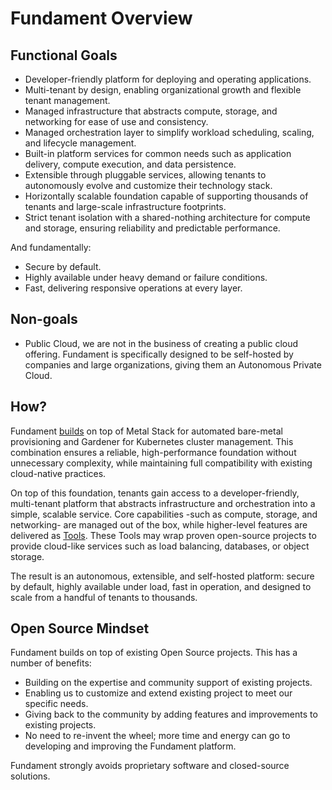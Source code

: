 # Fundament Overview

## Functional Goals

- Developer-friendly platform for deploying and operating applications.
- Multi-tenant by design, enabling organizational growth and flexible tenant management.
- Managed infrastructure that abstracts compute, storage, and networking for ease of use and consistency.
- Managed orchestration layer to simplify workload scheduling, scaling, and lifecycle management.
- Built-in platform services for common needs such as application delivery, compute execution, and data persistence.
- Extensible through pluggable services, allowing tenants to autonomously evolve and customize their technology stack.
- Horizontally scalable foundation capable of supporting thousands of tenants and large-scale infrastructure footprints.
- Strict tenant isolation with a shared-nothing architecture for compute and storage, ensuring reliability and predictable performance.

And fundamentally:

- Secure by default.
- Highly available under heavy demand or failure conditions.
- Fast, delivering responsive operations at every layer.

## Non-goals

- Public Cloud, we are not in the business of creating a public cloud offering. Fundament is specifically designed to be self-hosted by companies and large organizations, giving them an Autonomous Private Cloud.

## How?

Fundament [builds](./infrastructure.md) on top of Metal Stack for automated bare-metal provisioning and Gardener for Kubernetes cluster management. This combination ensures a reliable, high-performance foundation without unnecessary complexity, while maintaining full compatibility with existing cloud-native practices.

On top of this foundation, tenants gain access to a developer-friendly, multi-tenant platform that abstracts infrastructure and orchestration into a simple, scalable service. Core capabilities -such as compute, storage, and networking- are managed out of the box, while higher-level features are delivered as [Tools](./tools.md). These Tools may wrap proven open-source projects to provide cloud-like services such as load balancing, databases, or object storage.

The result is an autonomous, extensible, and self-hosted platform: secure by default, highly available under load, fast in operation, and designed to scale from a handful of tenants to thousands.

## Open Source Mindset

Fundament builds on top of existing Open Source projects. This has a number of benefits:

- Building on the expertise and community support of existing projects.
- Enabling us to customize and extend existing project to meet our specific needs.
- Giving back to the community by adding features and improvements to existing projects.
- No need to re-invent the wheel; more time and energy can go to developing and improving the Fundament platform.

Fundament strongly avoids proprietary software and closed-source solutions.
